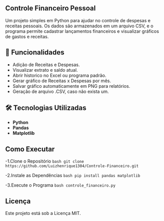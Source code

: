 ## Controle Financeiro Pessoal

Um projeto simples em Python para ajudar no controle de despesas e receitas pessoais. Os dados são armazenados em um arquivo CSV, e o programa permite cadastrar lançamentos financeiros e visualizar gráficos de gastos e receitas.

## 📌 Funcionalidades

- Adição de Receitas e Despesas.
- Visualizar extrato e saldo atual.
- Abrir historico no Excel ou programa padrão.
- Gerar gráfico de Receitas x Despesas por mês.
- Salvar gráfico automaticamente em PNG para relatórios.
- Geração de arquivo .CSV, caso não exista um.

## 🛠️ Tecnologias Utilizadas

- **Python**
- **Pandas**
- **Matplotlib**

## Como Executar

-1.Clone o Repositório
    ```bash
    git clone https://github.com/Luizhenrique1304/Controle-Financeiro.git
    ```

-2.Instale as Dependências
    ```bash
    pip install pandas matplotlib
    ```

-3.Execute o Programa
    ```bash
    controle_financeiro.py
    ```

## Licença

Este projeto está sob a Licença MIT.

